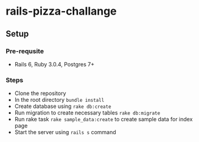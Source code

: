 # rails-pizza-challange

## Setup
### Pre-requsite
- Rails 6, Ruby 3.0.4, Postgres 7+
### Steps
- Clone the repository
- In the root directory ```bundle install``` 
- Create database using ```rake db:create```
- Run migration to create necessary tables ```rake db:migrate```
- Run rake task ```rake sample_data:create``` to create sample data for index page 
- Start the server using ```rails s``` command